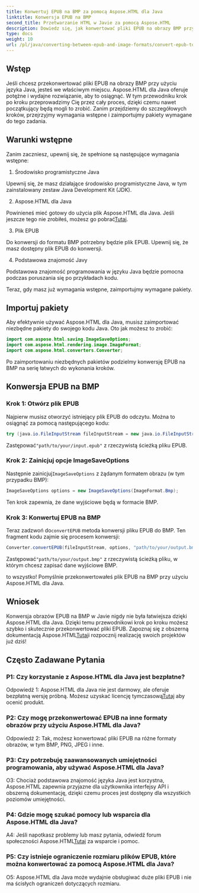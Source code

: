 ```yaml
---
title: Konwertuj EPUB na BMP za pomocą Aspose.HTML dla Java
linktitle: Konwersja EPUB na BMP
second_title: Przetwarzanie HTML w Javie za pomocą Aspose.HTML
description: Dowiedz się, jak konwertować pliki EPUB na obrazy BMP przy użyciu Aspose.HTML dla Java, korzystając z tego prostego przewodnika krok po kroku.
type: docs
weight: 10
url: /pl/java/converting-between-epub-and-image-formats/convert-epub-to-bmp/
---
```

## Wstęp

Jeśli chcesz przekonwertować pliki EPUB na obrazy BMP przy użyciu języka Java, jesteś we właściwym miejscu. Aspose.HTML dla Java oferuje potężne i wydajne rozwiązanie, aby to osiągnąć. W tym przewodniku krok po kroku przeprowadzimy Cię przez cały proces, dzięki czemu nawet początkujący będą mogli to zrobić. Zanim przejdziemy do szczegółowych kroków, przejrzyjmy wymagania wstępne i zaimportujmy pakiety wymagane do tego zadania.

## Warunki wstępne

Zanim zaczniesz, upewnij się, że spełnione są następujące wymagania wstępne:

1. Środowisko programistyczne Java

Upewnij się, że masz działające środowisko programistyczne Java, w tym zainstalowany zestaw Java Development Kit (JDK).

2. Aspose.HTML dla Java

 Powinieneś mieć gotowy do użycia plik Aspose.HTML dla Java. Jeśli jeszcze tego nie zrobiłeś, możesz go pobrać[Tutaj](https://releases.aspose.com/html/java/).

3. Plik EPUB

Do konwersji do formatu BMP potrzebny będzie plik EPUB. Upewnij się, że masz dostępny plik EPUB do konwersji.

4. Podstawowa znajomość Javy

Podstawowa znajomość programowania w języku Java będzie pomocna podczas poruszania się po przykładach kodu.

Teraz, gdy masz już wymagania wstępne, zaimportujmy wymagane pakiety.

## Importuj pakiety

Aby efektywnie używać Aspose.HTML dla Java, musisz zaimportować niezbędne pakiety do swojego kodu Java. Oto jak możesz to zrobić:

```java
import com.aspose.html.saving.ImageSaveOptions;
import com.aspose.html.rendering.image.ImageFormat;
import com.aspose.html.converters.Converter;
```

Po zaimportowaniu niezbędnych pakietów podzielmy konwersję EPUB na BMP na serię łatwych do wykonania kroków.

## Konwersja EPUB na BMP

### Krok 1: Otwórz plik EPUB

Najpierw musisz otworzyć istniejący plik EPUB do odczytu. Można to osiągnąć za pomocą następującego kodu:

```java
try (java.io.FileInputStream fileInputStream = new java.io.FileInputStream("path/to/your/input.epub")) {
```

 Zastępować`"path/to/your/input.epub"` z rzeczywistą ścieżką pliku EPUB.

### Krok 2: Zainicjuj opcje ImageSaveOptions

 Następnie zainicjuj`ImageSaveOptions` z żądanym formatem obrazu (w tym przypadku BMP):

```java
ImageSaveOptions options = new ImageSaveOptions(ImageFormat.Bmp);
```

Ten krok zapewnia, że dane wyjściowe będą w formacie BMP.

### Krok 3: Konwertuj EPUB na BMP

 Teraz zadzwoń do`convertEPUB` metoda konwersji pliku EPUB do BMP. Ten fragment kodu zajmie się procesem konwersji:

```java
Converter.convertEPUB(fileInputStream, options, "path/to/your/output.bmp");
```

 Zastępować`"path/to/your/output.bmp"` z rzeczywistą ścieżką pliku, w którym chcesz zapisać dane wyjściowe BMP.

to wszystko! Pomyślnie przekonwertowałeś plik EPUB na BMP przy użyciu Aspose.HTML dla Java.

## Wniosek

 Konwersja obrazów EPUB na BMP w Javie nigdy nie była łatwiejsza dzięki Aspose.HTML dla Java. Dzięki temu przewodnikowi krok po kroku możesz szybko i skutecznie przekonwertować pliki EPUB. Zapoznaj się z obszerną dokumentacją Aspose.HTML[Tutaj](https://reference.aspose.com/html/java/)i rozpocznij realizację swoich projektów już dziś!

## Często Zadawane Pytania

### P1: Czy korzystanie z Aspose.HTML dla Java jest bezpłatne?

 Odpowiedź 1: Aspose.HTML dla Java nie jest darmowy, ale oferuje bezpłatną wersję próbną. Możesz uzyskać licencję tymczasową[Tutaj](https://purchase.aspose.com/temporary-license/) aby ocenić produkt.

### P2: Czy mogę przekonwertować EPUB na inne formaty obrazów przy użyciu Aspose.HTML dla Java?

Odpowiedź 2: Tak, możesz konwertować pliki EPUB na różne formaty obrazów, w tym BMP, PNG, JPEG i inne.

### P3: Czy potrzebuję zaawansowanych umiejętności programowania, aby używać Aspose.HTML dla Java?

O3: Chociaż podstawowa znajomość języka Java jest korzystna, Aspose.HTML zapewnia przyjazne dla użytkownika interfejsy API i obszerną dokumentację, dzięki czemu proces jest dostępny dla wszystkich poziomów umiejętności.

### P4: Gdzie mogę szukać pomocy lub wsparcia dla Aspose.HTML dla Java?

 A4: Jeśli napotkasz problemy lub masz pytania, odwiedź forum społeczności Aspose.HTML[Tutaj](https://forum.aspose.com/) za wsparcie i pomoc.

### P5: Czy istnieje ograniczenie rozmiaru plików EPUB, które można konwertować za pomocą Aspose.HTML dla Java?

O5: Aspose.HTML dla Java może wydajnie obsługiwać duże pliki EPUB i nie ma ścisłych ograniczeń dotyczących rozmiaru.